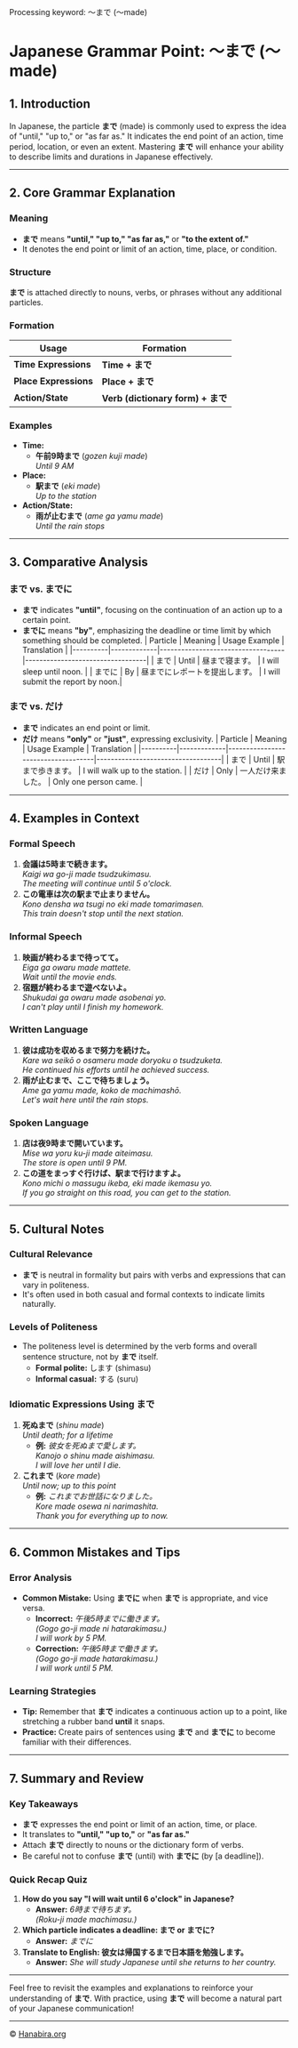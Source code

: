 Processing keyword: ～まで (〜made)
# Japanese Grammar Point: ～まで (〜made)

## 1. Introduction
In Japanese, the particle **まで** (made) is commonly used to express the idea of "until," "up to," or "as far as." It indicates the end point of an action, time period, location, or even an extent. Mastering **まで** will enhance your ability to describe limits and durations in Japanese effectively.

---
## 2. Core Grammar Explanation
### Meaning
- **まで** means **"until," "up to," "as far as,"** or **"to the extent of."**
- It denotes the end point or limit of an action, time, place, or condition.
### Structure
**まで** is attached directly to nouns, verbs, or phrases without any additional particles.
### Formation
| Usage                   | Formation                    |
|-------------------------|------------------------------|
| **Time Expressions**    | **Time + まで**              |
| **Place Expressions**   | **Place + まで**             |
| **Action/State**        | **Verb (dictionary form) + まで** |
### Examples
- **Time:**  
  - **午前9時まで** (*gozen kuji made*)  
    *Until 9 AM*
- **Place:**  
  - **駅まで** (*eki made*)  
    *Up to the station*
- **Action/State:**  
  - **雨が止むまで** (*ame ga yamu made*)  
    *Until the rain stops*
---
## 3. Comparative Analysis
### まで vs. までに
- **まで** indicates **"until"**, focusing on the continuation of an action up to a certain point.
- **までに** means **"by"**, emphasizing the deadline or time limit by which something should be completed.
| Particle | Meaning     | Usage Example                     | Translation                      |
|----------|-------------|-----------------------------------|----------------------------------|
| まで     | Until       | 昼まで寝ます。                   | I will sleep until noon.         |
| までに    | By          | 昼までにレポートを提出します。   | I will submit the report by noon.|
### まで vs. だけ
- **まで** indicates an end point or limit.
- **だけ** means **"only"** or **"just"**, expressing exclusivity.
| Particle | Meaning     | Usage Example                      | Translation                       |
|----------|-------------|------------------------------------|-----------------------------------|
| まで     | Until       | 駅まで歩きます。                  | I will walk up to the station.    |
| だけ     | Only        | 一人だけ来ました。                | Only one person came.             |
---
## 4. Examples in Context
### Formal Speech
1. **会議は5時まで続きます。**  
   *Kaigi wa go-ji made tsudzukimasu.*  
   *The meeting will continue until 5 o'clock.*
2. **この電車は次の駅まで止まりません。**  
   *Kono densha wa tsugi no eki made tomarimasen.*  
   *This train doesn't stop until the next station.*
### Informal Speech
1. **映画が終わるまで待ってて。**  
   *Eiga ga owaru made mattete.*  
   *Wait until the movie ends.*
2. **宿題が終わるまで遊べないよ。**  
   *Shukudai ga owaru made asobenai yo.*  
   *I can't play until I finish my homework.*
### Written Language
1. **彼は成功を収めるまで努力を続けた。**  
   *Kare wa seikō o osameru made doryoku o tsudzuketa.*  
   *He continued his efforts until he achieved success.*
2. **雨が止むまで、ここで待ちましょう。**  
   *Ame ga yamu made, koko de machimashō.*  
   *Let's wait here until the rain stops.*
### Spoken Language
1. **店は夜9時まで開いています。**  
   *Mise wa yoru ku-ji made aiteimasu.*  
   *The store is open until 9 PM.*
2. **この道をまっすぐ行けば、駅まで行けますよ。**  
   *Kono michi o massugu ikeba, eki made ikemasu yo.*  
   *If you go straight on this road, you can get to the station.*
---
## 5. Cultural Notes
### Cultural Relevance
- **まで** is neutral in formality but pairs with verbs and expressions that can vary in politeness.
- It's often used in both casual and formal contexts to indicate limits naturally.
### Levels of Politeness
- The politeness level is determined by the verb forms and overall sentence structure, not by **まで** itself.
  - **Formal polite:** します (shimasu)
  - **Informal casual:** する (suru)
### Idiomatic Expressions Using まで
1. **死ぬまで** (*shinu made*)  
   *Until death; for a lifetime*  
   - **例:** *彼女を死ぬまで愛します。*  
     *Kanojo o shinu made aishimasu.*  
     *I will love her until I die.*
2. **これまで** (*kore made*)  
   *Until now; up to this point*  
   - **例:** *これまでお世話になりました。*  
     *Kore made osewa ni narimashita.*  
     *Thank you for everything up to now.*
---
## 6. Common Mistakes and Tips
### Error Analysis
- **Common Mistake:** Using **までに** when **まで** is appropriate, and vice versa.
  - **Incorrect:** *午後5時までに働きます。*  
    *(Gogo go-ji made ni hatarakimasu.)*  
    *I will work by 5 PM.*
  - **Correction:** *午後5時まで働きます。*  
    *(Gogo go-ji made hatarakimasu.)*  
    *I will work until 5 PM.*
### Learning Strategies
- **Tip:** Remember that **まで** indicates a continuous action up to a point, like stretching a rubber band **until** it snaps.
- **Practice:** Create pairs of sentences using **まで** and **までに** to become familiar with their differences.
---
## 7. Summary and Review
### Key Takeaways
- **まで** expresses the end point or limit of an action, time, or place.
- It translates to **"until," "up to,"** or **"as far as."**
- Attach **まで** directly to nouns or the dictionary form of verbs.
- Be careful not to confuse **まで** (until) with **までに** (by [a deadline]).
### Quick Recap Quiz
1. **How do you say "I will wait until 6 o'clock" in Japanese?**  
   - **Answer:** *6時まで待ちます。*  
     *(Roku-ji made machimasu.)*
2. **Which particle indicates a deadline: まで or までに?**  
   - **Answer:** *までに*
3. **Translate to English: 彼女は帰国するまで日本語を勉強します。**  
   - **Answer:** *She will study Japanese until she returns to her country.*
---
Feel free to revisit the examples and explanations to reinforce your understanding of **まで**. With practice, using **まで** will become a natural part of your Japanese communication!


---

© [Hanabira.org](https://hanabira.org)
